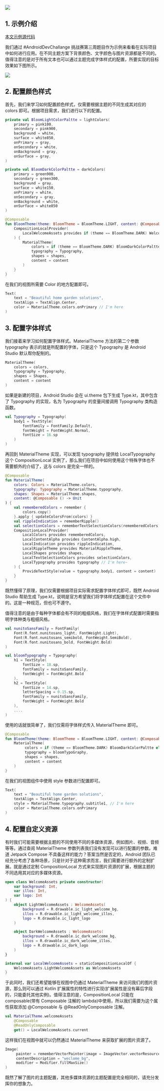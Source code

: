 
![](imgs/Compose%E8%87%AA%E5%AE%9A%E4%B9%89%E4%B8%BB%E9%A2%98/Compose%E8%87%AA%E5%AE%9A%E4%B9%89%E4%B8%BB%E9%A2%98.png)

## 1. 示例介绍 

[本文示例源代码](https://github.com/RugerMcCarthy/BloomCompose)

我们通过 #AndroidDevChallange 挑战赛第三周题目作为示例来看看在实际项目中如何进行应用。在不同主题方案下背景颜色、文字颜色与图片资源都是不同的。值得注意的是对于所有文本也可以通过主题完成字体样式的配置，所要实现的目标效果如下图所示。

![](imgs/Compose%E8%87%AA%E5%AE%9A%E4%B9%89%E4%B8%BB%E9%A2%98/Compose%E8%87%AA%E5%AE%9A%E4%B9%89%E4%B8%BB%E9%A2%98demo%E6%95%88%E6%9E%9C.png)

## 2. 配置颜色样式

首先，我们来学习如何配置颜色样式，仅需要根据主题的不同生成其对应的 colors 即可。根据项目需求，我们进行以下的配置。

```kotlin
private val BloomLightColorPaltte = lightColors(
    primary = pink100,
    secondary = pink900,
    background = white,
    surface = white850,
    onPrimary = gray,
    onSecondary = white,
    onBackground = gray,
    onSurface = gray,
)

private val BloomDarkColorPaltte = darkColors(
    primary = green900,
    secondary = green300,
    background = gray,
    surface = white150,
    onPrimary = white,
    onSecondary = gray,
    onBackground = white,
    onSurface = white850
)

@Composable
fun BloomTheme(theme: BloomTheme = BloomTheme.LIGHT, content: @Composable() () -> Unit) {
    CompositionLocalProvider(
        LocalWelcomeAssets provides if (theme == BloomTheme.DARK) WelcomeAssets.DarkWelcomeAssets else WelcomeAssets.LightWelcomeAssets,
    ) {
        MaterialTheme(
            colors = if (theme == BloomTheme.DARK) BloomDarkColorPaltte else BloomLightColorPaltte,
            typography = Typography,
            shapes = shapes,
            content = content
        )
    }
}
```

在我们的视图所需要 Color 的地方配置即可。

```kotlin
Text(
    text = "Beautiful home garden solutions",
    textAlign = TextAlign.Center,
    color = MaterialTheme.colors.onPrimary // I'm here
)
```

## 3. 配置字体样式

我们接着来学习如何配置字体样式。MaterialTheme 方法的第二个参数 typography 表示的就是所配置的字体，只是这个 Typography 是 Android Studio 默认帮你配制的。

```kotlin
MaterialTheme(
  	colors = colors,
  	typography = Typography,
  	shapes = Shapes,
  	content = content
)
```

如果是新建的项目，Android Studio 会在 ui.theme 包下生成 Type.kt，其中包含了 Typography 的实现，名为 Typography 的变量间接调用 Typography 类构造函数。

```kotlin
val Typography = Typography(
    body1 = TextStyle(
        fontFamily = FontFamily.Default,
        fontWeight = FontWeight.Normal,
        fontSize = 16.sp
    )
)
```

再回到 MaterialTheme 实现，可以发现 typography 提供给 LocalTypography 这个 CompositionLocal 实例了，那么我们在项目中如何使用这个特殊字体也不需要额外的介绍了，这与 colors 是完全一样的。

```kotlin
@Composable
fun MaterialTheme(
    colors: Colors = MaterialTheme.colors,
    typography: Typography = MaterialTheme.typography,
    shapes: Shapes = MaterialTheme.shapes,
    content: @Composable () -> Unit
) {
    val rememberedColors = remember {
        colors.copy()
    }.apply { updateColorsFrom(colors) }
    val rippleIndication = rememberRipple()
    val selectionColors = rememberTextSelectionColors(rememberedColors)
    CompositionLocalProvider(
        LocalColors provides rememberedColors,
        LocalContentAlpha provides ContentAlpha.high,
        LocalIndication provides rippleIndication,
        LocalRippleTheme provides MaterialRippleTheme,
        LocalShapes provides shapes,
        LocalTextSelectionColors provides selectionColors,
        LocalTypography provides typography // I'm here~
    ) {
        ProvideTextStyle(value = typography.body1, content = content)
    }
}
```

既然懂得了原理，我们仅需要根据项目实际需求配置字体样式即可，既然 Android Studio 帮助生成 Type.kt，说明是官方希望我们将字体样式配置在这个文件中的。这是一种规范，但也可不遵守。

值得注意的是由于每种字体都会有不同的粗细风格，我们在字体样式配置时需要指明字体种类与粗细风格。

```kotlin
val nunitoSansFamily = FontFamily(
    Font(R.font.nunitosans_light, FontWeight.Light),
    Font(R.font.nunitosans_semibold, FontWeight.SemiBold),
    Font(R.font.nunitosans_bold, FontWeight.Bold)
)

val bloomTypography = Typography(
    h1 = TextStyle(
        fontSize = 18.sp,
        fontFamily = nunitoSansFamily,
        fontWeight = FontWeight.Bold
    ),
    h2 = TextStyle(
        fontSize = 14.sp,
        letterSpacing = 0.15.sp,
        fontFamily = nunitoSansFamily,
        fontWeight = FontWeight.Bold
    ),
    ....
)
```

使用的话就很简单了，我们仅需将字体样式传入 MaterialTheme 即可。

```kotlin
@Composable
fun BloomTheme(theme: BloomTheme = BloomTheme.LIGHT, content: @Composable() () -> Unit) {
    MaterialTheme(
         colors = if (theme == BloomTheme.DARK) BloomDarkColorPaltte else BloomLightColorPaltte,
         typography = bloomTypoGraphy,
         shapes = shapes,
         content = content
    )
}
```

在我们的视图组件中使用 style 参数进行配置即可。

```kotlin
Text(
    text = "Beautiful home garden solutions",
    textAlign = TextAlign.Center,
    style = MaterialTheme.typography.subtitle1, // I'm here
    color = MaterialTheme.colors.onPrimary
)
```

## 4. 配置自定义资源

有时我们可能需要根据主题的不同使用不同的多媒体资源，例如图片、视频、音频等等。通过查阅 MaterialTheme 参数列表我们没有发现可以进行配置的参数。难道 Jetpack Compose 不具备这样的能力？答案当然是否定的，Android 团队已经充分考虑了各种场景，只是针对于这种需求而言，我们需要进行额外的定制扩展。就是通过定制 CompositionLocal 方式来实现图片资源的扩展，根据主题的不同选用其对应的多媒体资源。

```kotlin
open class WelcomeAssets private constructor(
    var background: Int,
    var illos: Int,
    var logo: Int
) {
    object LightWelcomeAssets : WelcomeAssets(
        background = R.drawable.ic_light_welcome_bg,
        illos = R.drawable.ic_light_welcome_illos,
        logo = R.drawable.ic_light_logo
    )

    object DarkWelcomeAssets : WelcomeAssets(
        background = R.drawable.ic_dark_welcome_bg,
        illos = R.drawable.ic_dark_welcome_illos,
        logo = R.drawable.ic_dark_logo
    )
}

internal var LocalWelcomeAssets = staticCompositionLocalOf {
  	WelcomeAssets.LightWelcomeAssets as WelcomeAssets
}
```

于此同时，我们还希望能够在视图中仍通过 MaterialTheme 来访问我们的图片资源，那么则可以通过 Kotlin 扩展属性的特性进行实现(扩展属性是没有幕后字段的，只能委托其他实例)。值得注意的是，CompositionLocal 只能在 composable(带有 Composable 注解的 lambda)中使用，所以我们需要为这个属性获取添加 @Composable 与 @ReadOnlyComposable 注解。

```kotlin
val MaterialTheme.welcomeAssets
    @Composable
    @ReadOnlyComposable
    get() = LocalWelcomeAssets.current
```

这样我们在视图中就可以仍然通过 MaterialTheme 来获取扩展的图片资源了。

```kotlin
Image(
     painter = rememberVectorPainter(image = ImageVector.vectorResource(id = MaterialTheme.welcomeAssets.background)),
     contentDescription = "weclome_bg",
     modifier = Modifier.fillMaxSize()
)
```

既然了解了图片的主题配置，其他多媒体资源的主题配置是完全相同的，请充分发挥你的想象力。
